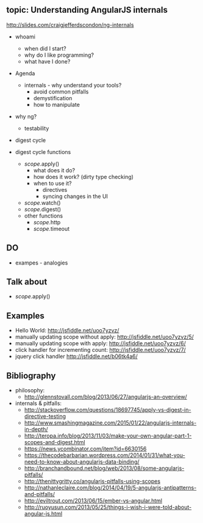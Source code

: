 

## topic: Understanding AngularJS internals

http://slides.com/craigjefferdscondon/ng-internals

- whoami
  - when did I start?
  - why do I like programming?
  - what have I done?


- Agenda
  - internals - why understand your tools?
    - avoid common pitfalls
    - demystification
    - how to manipulate

- why ng?
  - testability


- digest cycle

- digest cycle functions
  - $scope.$apply()
    - what does it do?
    - how does it work? (dirty type checking)
    - when to use it?
      - directives
      - syncing changes in the UI
  - $scope.$watch()
  - $scope.$digest()
  - other functions
    - $scope.$http
    - $scope.$timeout

## DO 
  - exampes - analogies

## Talk about
  - $scope.$apply()

## Examples

- Hello World: http://jsfiddle.net/uoo7yzvz/
- manually updating scope without apply: http://jsfiddle.net/uoo7yzvz/5/
- manually updating scope with apply: http://jsfiddle.net/uoo7yzvz/6/
- click handler for incrementing count: http://jsfiddle.net/uoo7yzvz/7/
- jquery click handler http://jsfiddle.net/b06tk4a6/


## Bibliography

- philosophy:
  - http://glennstovall.com/blog/2013/06/27/angularjs-an-overview/
- internals & pitfalls:
  - http://stackoverflow.com/questions/18697745/apply-vs-digest-in-directive-testing
  - http://www.smashingmagazine.com/2015/01/22/angularjs-internals-in-depth/
  - http://teropa.info/blog/2013/11/03/make-your-own-angular-part-1-scopes-and-digest.html
  - https://news.ycombinator.com/item?id=6630156
  - https://thecodebarbarian.wordpress.com/2014/01/31/what-you-need-to-know-about-angularjs-data-binding/
  - http://branchandbound.net/blog/web/2013/08/some-angularjs-pitfalls/
  - http://thenittygritty.co/angularjs-pitfalls-using-scopes
  - http://nathanleclaire.com/blog/2014/04/19/5-angularjs-antipatterns-and-pitfalls/
  - http://eviltrout.com/2013/06/15/ember-vs-angular.html
  - http://ruoyusun.com/2013/05/25/things-i-wish-i-were-told-about-angular-js.html
